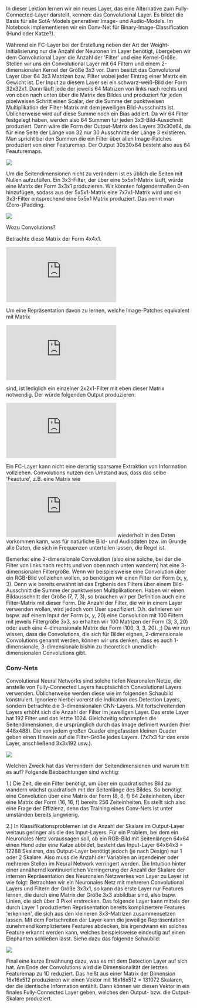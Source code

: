 In dieser Lektion lernen wir ein neues Layer, das eine Alternative zum Fully-Connected-Layer darstellt, kennen: das Convolutional Layer.
Es bildet die Basis für alle SotA-Models generativer Image- und Audio-Models. Im Notebook implementieren wir ein Conv-Net für Binary-Image-Classification (Hund oder Katze?).

Während ein FC-Layer bei der Erstellung neben der Art der Weight-Initialisierung nur die Anzahl der Neuronen im Layer benötigt, übergeben wir dem Convolutional Layer die Anzahl der 'Filter' und eine Kernel-Größe. Stellen wir uns ein Convolutional Layer mit 64 Filtern und einem 2-dimensionalen Kernel der Größe 3x3 vor. Dann besitzt das Convolutonal Layer über 64 3x3 Matrizen bzw. Filter wobei jeder Eintrag einer Matrix ein Gewicht ist. Der Input zu diesem Layer sei ein schwarz-weiß-Bild der Form 32x32x1. Dann läuft jede der jeweils 64 Matrizen von links nach rechts und von oben nach unten über die Matrix des Bildes und produziert für jeden pixelweisen Schritt
einen Scalar, der die Summe der punktweisen Multiplikation der Filter-Matrix mit dem jeweiligen Bild-Ausschnitts ist. Üblicherweise wird auf diese Summe noch ein Bias addiert.
Da wir 64 Filter festgelegt haben, werden also 64 Summen für jeden 3x3-Bild-Ausschnitt produziert. Dann wäre die Form der Output-Matrix des Layers 30x30x64, da für eine Seite der Länge von 32 nur 30 Ausschnitte der Länge 3 existieren. Man spricht bei den Summen die ein Filter über allen Image-Patches produziert von einer Featuremap. Der Output 30x30x64 besteht also aus 64 Feauturemaps. 

![](https://1.cms.s81c.com/sites/default/files/2021-01-06/ICLH_Diagram_Batch_02_17A-ConvolutionalNeuralNetworks-WHITEBG.png)

Um die Seitendimensionen nicht zu verändern ist es üblich die Seiten mit Nullen aufzufüllen. Ein 3x3-Filter, der über eine 5x5x1-Matrix läuft, würde eine Matrix der Form 3x3x1 produzieren. Wir könnten folgendermaßen 0-en hinzufügen, sodass aus der 5x5x1-Matrix eine 7x7x1-Matrix wird und ein 3x3-Filter entsprechend eine 5x5x1 Matrix produziert. Das nennt man (Zero-)Padding.

![](https://miro.medium.com/max/1838/1*GE2sny83f_u_o0jf6_wNRQ.png)

Wozu Convolutions?

Betrachte diese Matrix der Form 4x4x1.

![](https://latex.codecogs.com/png.latex?%5Cdpi%7B100%7D%20%5Cbegin%7Bbmatrix%7D%201%20%26%200%20%26%200%20%26%200%5C%5C%200%20%26%200%20%26%200%20%26%200%5C%5C%200%20%26%200%20%26%201%20%26%200%5C%5C%200%20%26%200%20%26%200%20%26%200%5Cend%7Bbmatrix%7D)

Um eine Repräsentation davon zu lernen, welche Image-Patches equivalent mit Matrix 

![](https://latex.codecogs.com/png.latex?%5Cdpi%7B100%7D%20%5Cbegin%7Bbmatrix%7D%201%20%26%200%5C%5C%200%20%26%200%20%5Cend%7Bbmatrix%7D)

sind, ist lediglich ein einzelner 2x2x1-Filter mit eben dieser Matrix notwendig. Der würde folgenden Output produzieren:

![](https://latex.codecogs.com/png.latex?%5Cdpi%7B100%7D%20%5Cbegin%7Bbmatrix%7D%201%20%26%200%20%26%200%5C%5C%200%20%26%200%20%26%200%5C%5C%200%20%26%200%20%26%201%20%5Cend%7Bbmatrix%7D)

Ein FC-Layer kann nicht eine derartig sparsame Extraktion von Information vollziehen. Convolutions nutzen den Umstand aus, dass das selbe 'Feauture', z.B. eine Matrix wie ![](https://latex.codecogs.com/png.latex?%5Cdpi%7B100%7D%20%5Cbegin%7Bbmatrix%7D%201%20%26%200%5C%5C%200%20%26%200%20%5Cend%7Bbmatrix%7D) wiederholt in den Daten vorkommen kann, was für natürliche Bild- und Audiodaten bzw. im Grunde alle Daten, die sich in Frequenzen unterteilen lassen, die Regel ist.

Bemerke: eine 2-dimensionale Convolution (also eine solche, bei der die Filter von links nach rechts und von oben nach unten wandern) hat eine 3-dimensionalen Filtergröße. Wenn wir beispielsweise eine Convolution über ein RGB-Bild vollziehen wollen, so benötigen wir einen Filter der Form (x, y, 3). Denn wie bereits erwähnt ist das Ergbenis des Filters über einem Bild-Ausschnitt die Summe der punktweisen Multiplikationen. Haben wir einen Bildausschnitt der Größe (7, 7, 3), so brauchen wir per Definition auch eine Filter-Matrix mit dieser Form. Die Anzahl der Filter, die wir in einem Layer verwenden wollen, wird jedoch vom User spezifiziert. D.h. definieren wir bspw. auf einem Input der Form (x, y, 20) eine Convolution mit 100 Filtern mit jeweils Filtergröße 3x3, so erhalten wir 100 Matrizen der Form (3, 3, 20) oder auch eine 4-dimensionale Matrix der Form (100, 3, 3, 20). ;)
Da wir nun wissen, dass die Convolutions, die sich für Bilder eignen, 2-dimensionale Convolutions genannt werden, können wir uns denken, dass es auch 1-dimensionale, 3-dimensionale bishin zu theoretisch unendlich-dimensionalen Convolutions gibt.

### Conv-Nets

Convolutional Neural Networks sind solche tiefen Neuronalen Netze, die anstelle von Fully-Connected Layers hauptsächlich Convolutional Layers verwenden.
Üblicherweise werden diese wie im folgenden Schaubild konstruiert. Ignoriere hierbei vorerst die Indikation des Detection Layers, sondern betrachte die 3-dimensionalen CNN-Layers. Mit fortschreitenden Layers erhöht sich die Anzahl der Filter im jeweiligen Layer. Das erste Layer hat 192 Filter und das letzte 1024. Gleichzeitig schrumpfen die Seitendimensionen, die ursprünglich durch das Image definiert wurden (hier 448x488). Die von jedem großen Quader eingefassten kleinen Quader geben einen Hinweis auf die Filter-Größe jedes Layers. (7x7x3 für das erste Layer, anschließend 3x3x192 usw.).

![](https://blogs.sas.com/content/subconsciousmusings/files/2018/11/YOLOnetworkarchitecture.png)

Welchen Zweck hat das Vermindern der Seitendimensionen und warum tritt es auf?
Folgende Beobachtungen sind wichtig:

1.) Die Zeit, die ein Filter benötigt, um über ein quadratisches Bild zu wandern wächst quadratisch mit der Seitenlänge des Bildes.
So benötigt eine Convolution über eine Matrix der Form (8, 8, f) 64 Zeiteinheiten, über eine Matrix der Form (16, 16, f) bereits 256 Zeiteinheiten.
Es stellt sich also eine Frage der Effizienz, denn das Training eines Conv-Nets ist unter umständen bereits langwierig.

2.) In Klassifikationsproblemen ist die Anzahl der Skalare im Output-Layer weitaus geringer als die des Input-Layers. Für ein Problem, bei dem ein Neuronales Netz voraussagen soll, ob ein RGB-Bild mit Seitenlängen 64x64 einen Hund oder eine Katze abbildet, besteht das Input-Layer 64x64x3 = 12288 Skalaren, das Output-Layer benötigt jedoch (je nach Design) nur 1 oder 2 Skalare. Also muss die Anzahl der Variablen an irgendeiner oder mehreren Stellen im Neural Network verringert werden.
Die Intuition hinter einer annähernd kontinuierlichen Verringerung der Anzahl der Skalare der internen Repräsentation des Neuronalen Netzwerkes von Layer zu Layer ist wie folgt:
Betrachten wir ein Neuronales Netz mit mehreren Convolutional Layers und Filtern der Größe 3x3x1, so kann das erste Layer nur Features lernen, die durch eine Matrix der Größe 3x3 abbildbar sind, also bspw. Linien, die sich über 3 Pixel erstrecken. Das folgende Layer kann mittels der durch Layer 1 produzierten Repräsentation bereits kompliziertere Features 'erkennen', die sich aus den kleineren 3x3-Matrizen zusammensetzen lassen. Mit dem Fortschreiten der Layer kann die jeweilige Repräsentation zunehmend kompliziertere Features abdecken, bis irgendwann ein solches Feature erkannt werden kann, welches beispielsweise eindeutig auf einen Elephanten schließen lässt. Siehe dazu das folgende Schaubild:

![](https://upload.wikimedia.org/wikipedia/commons/2/26/Deep_Learning.jpg)

Final eine kurze Erwähnung dazu, was es mit dem Detection Layer auf sich hat. Am Ende der Convolutions wird die Dimensionalität der letzten Featuremap zu 1D reduziert. Das heißt aus einer Matrix der Dimension 16x16x512 produzieren wir einen Vektor mit 16x16x512 = 131072 Skalaren, der die identische Information entählt. Dann können wir diesen Vektor in ein finales Fully-Connected Layer geben, welches den Output- bzw. die Output-Skalare produziert.
